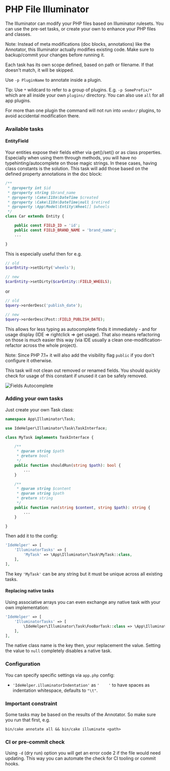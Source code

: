 # PHP File Illuminator

The Illuminator can modify your PHP files based on Illuminator rulesets.
You can use the pre-set tasks, or create your own to enhance your PHP files and classes.

Note: Instead of meta modifications (doc blocks, annotations) like the Annotator, this Illuminator actually modifies existing code.
Make sure to backup/commit your changes before running it.

Each task has its own scope defined, based on path or filename.
If that doesn't match, it will be skipped.

Use `-p PluginName` to annotate inside a plugin.

Tip: Use `*` wildcard to refer to a group of plugins.
E.g. `-p SomePrefix/*` which are all inside your own `plugins/` directory.
You can also use `all` for all app plugins.

For more than one plugin the command will not run into `vendor/` plugins, to avoid accidental
modification there.

### Available tasks

#### EntityField
Your entities expose their fields either via get()/set() or as class properties.
Especially when using them through methods, you will have no typehinting/autocomplete on those magic strings.
In these cases, having class constants is the solution.
This task will add those based on the defined property annotations in the doc block:
```php
/**
 * @property int $id
 * @property string $brand_name
 * @property \Cake\I18n\DateTime $created
 * @property \Cake\I18n\DateTime|null $retired
 * @property \App\Model\Entity\Wheel[] $wheels
 */
class Car extends Entity {

    public const FIELD_ID = 'id';
    public const FIELD_BRAND_NAME = 'brand_name';
    ...

}
```
This is especially useful then for e.g.
```php
// old
$carEntity->setDirty('wheels');

// new
$carEntity->setDirty($carEntity::FIELD_WHEELS);
```
or
```php
// old
$query->orderDesc('publish_date');

// new
$query->orderDesc(Post::FIELD_PUBLISH_DATE);
```

This allows for less typing as autocomplete finds it immediately - and for usage display (IDE => rightclick => get usage).
That also means refactoring on those is much easier this way (via IDE usually a clean one-modification-refactor across the whole project).

Note: Since PHP 7.1+ it will also add the visibility flag `public` if you don't configure it otherwise.

This task will not clean out removed or renamed fields.
You should quickly check for usage of this constant if unused it can be safely removed.

![Fields Autocomplete](img/fields_autocomplete.png)

### Adding your own tasks
Just create your own Task class:
```php
namespace App\Illuminator\Task;

use IdeHelper\Illuminator\Task\TaskInterface;

class MyTask implements TaskInterface {

    /**
     * @param string $path
     * @return bool
     */
    public function shouldRun(string $path): bool {
        ...
    }

    /**
     * @param string $content
     * @param string $path
     * @return string
     */
    public function run(string $content, string $path): string {
        ...
    }

}
```

Then add it to the config:
```php
'IdeHelper' => [
    'IlluminatorTasks' => [
        'MyTask' => \App\Illuminator\Task\MyTask::class,
    ],
],
```
The key `'MyTask'` can be any string but it must be unique across all existing tasks.

#### Replacing native tasks
Using associative arrays you can even exchange any native task with your own implementation:
```php
'IdeHelper' => [
    'IlluminatorTasks' => [
        \IdeHelper\Illuminator\Task\FooBarTask::class => \App\Illuminator\Task\MyEnhancedFooBarTask::class,
    ],
],
```
The native class name is the key then, your replacement the value.
Setting the value to `null` completely disables a native task.


### Configuration

You can specify specific settings via `app.php` config:
- `'IdeHelper.illuminatorIndentation'` as `'    '` to have spaces as indentation whitespace, defaults to `"\t"`.

### Important constraint
Some tasks may be based on the results of the Annotator. So make sure you run that first, e.g.

```
bin/cake annotate all && bin/cake illuminate <path>
```

### CI or pre-commit check
Using `-d` (dry run) option you will get an error code 2 if the file would need updating.
This way you can automate the check for CI tooling or commit hooks.
